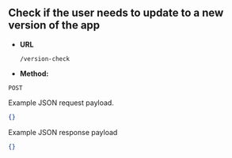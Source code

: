 Check if the user needs to update to a new version of the app
----


* **URL**

  `/version-check`
  
* **Method:**

`POST`

  Example JSON request payload.
  
```json
{}
```

  Example JSON response payload
  
```json
{}
```